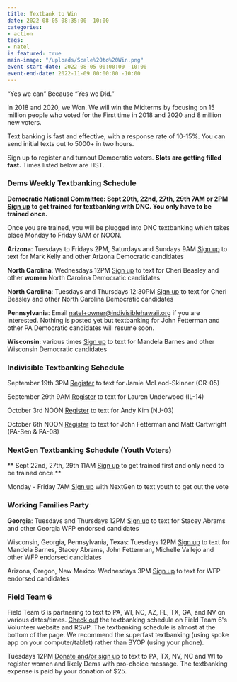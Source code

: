 ```yaml
---
title: Textbank to Win
date: 2022-08-05 08:35:00 -10:00
categories:
- action
tags:
- natel
is featured: true
main-image: "/uploads/Scale%20to%20Win.png"
event-start-date: 2022-08-05 00:00:00 -10:00
event-end-date: 2022-11-09 00:00:00 -10:00
---
```


“Yes we can” Because “Yes we Did.”

In 2018 and 2020, we Won. We will win the Midterms by focusing on 15 million people who voted for the First time in 2018 and 2020 and 8 million new voters.

Text banking is fast and effective, with a response rate of 10-15%. You can send initial texts out to 5000+ in two hours. 

Sign up to register and turnout Democratic voters. **Slots are getting filled fast.**
Times listed below are HST.

### Dems Weekly Textbanking Schedule

**Democratic National Committee: Sept 20th, 22nd, 27th, 29th 7AM or 2PM [Sign up](https://events.democrats.org/event/418266/) to get trained for textbanking with DNC.    You only have to be trained once.**

Once you are trained, you will be plugged into DNC textbanking which takes place Monday to Friday 9AM or NOON. 

**Arizona**: Tuesdays to Fridays 2PM, Saturdays and Sundays 9AM  [Sign up](https://www.mobilize.us/missionforaz/event/507375/) to text for Mark Kelly and other Arizona Democratic candidates

**North Carolina**: Wednesdays 12PM  [Sign up](https://events.democrats.org/event/488159/) to text for Cheri Beasley and other **women** North Carolina Democratic candidates

**North Carolina**: Tuesdays and Thursdays 12:30PM [Sign up](https://www.mobilize.us/blueunityin2022/event/491659/) to text for Cheri Beasley and other North Carolina Democratic candidates

**Pennsylvania**: Email natel+owner@indivisiblehawaii.org if you are interested.  Nothing is posted yet but textbanking for John Fetterman and other PA Democratic candidates will resume soon.

**Wisconsin**: various times [Sign up](https://www.mobilize.us/wisdems/event/509912/) to text for Mandela Barnes and other Wisconsin Democratic candidates
     

### Indivisible Textbanking Schedule

September 19th 3PM [Register](https://indivisible.zoom.us/meeting/register/tZMod-2uqDgrGt1qy6UaNk08XtJqcHBIrJ3D) to text for Jamie McLeod-Skinner (OR-05)

September 29th 9AM [Register](https://indivisible.zoom.us/meeting/register/tZckceGoqT0rGdWVZsveSyA0Z0FOjuooTzQu) to text for Lauren Underwood (IL-14) 

October 3rd NOON [Register](https://indivisible.zoom.us/meeting/register/tZwrdeiprj4iHdEY4g03puFXVT1yzRELmROx) to text for Andy Kim (NJ-03)

October 6th NOON [Register](https://indivisible.zoom.us/meeting/register/tZEpduqspj8iGdBSz2MuSRRhR2HSjs52zMl8) to text for John Fetterman and Matt Cartwright (PA-Sen & PA-08)

      
### NextGen Textbanking Schedule (Youth Voters)

** Sept 22nd, 27th, 29th 11AM  [Sign up](https://www.mobilize.us/nextgen/event/476432/) to get trained first and only need to be trained once.**

Monday - Friday 7AM [Sign up](https://www.mobilize.us/nextgen/event/501401/) with NextGen to text youth to get out the vote


### Working Families Party

**Georgia**: Tuesdays and Thursdays 12PM  [Sign up](https://www.mobilize.us/workingfamilies/event/492565/) to text for Stacey Abrams and other Georgia WFP endorsed candidates

Wisconsin, Georgia, Pennsylvania, Texas: Tuesdays 12PM [Sign up](https://www.mobilize.us/workingfamilies/event/427058/) to text for Mandela Barnes, Stacey Abrams, John Fetterman, Michelle Vallejo and other WFP endorsed candidates

Arizona, Oregon, New Mexico: Wednesdays 3PM [Sign up](https://www.mobilize.us/workingfamilies/event/427058/) to text for WFP endorsed candidates


### Field Team 6

Field Team 6 is partnering to text to PA, WI, NC, AZ, FL, TX, GA, and NV on various dates/times.  [Check out](https://www.fieldteam6.org/volunteer-ops) the textbanking schedule on Field Team 6's Volunteer website and RSVP. The textbanking schedule is almost at the bottom of the page.  We recommend the superfast textbanking (using spoke app on your computer/tablet) rather than BYOP (using your phone). 

Tuesdays 12PM  [Donate and/or sign up](https://secure.actblue.com/donate/ft6arcade22) to text to PA, TX, NV, NC and WI to register women and likely Dems with pro-choice message.  The textbanking expense is paid by your donation of $25.
